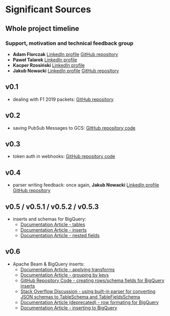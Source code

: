 # Significant Sources
## Whole project timeline
### Support, motivation and technical feedback group
- **Adam Florczak** [LinkedIn profile](https://www.linkedin.com/in/adam-florczak-4379b692/) [GitHub repository](https://github.com/aqum)
- **Paweł Talarek** [LinkedIn profile](https://www.linkedin.com/in/pawe%C5%82-talarek-a5501012b/)
- **Kacper Rzosiński** [LinkedIn profile](https://www.linkedin.com/in/gathspar/)
- **Jakub Nowacki** [LinkedIn profile](https://www.linkedin.com/in/jakubnowacki/) [GitHub repository](https://github.com/jsnowacki)
## v0.1 
- dealing with F1 2019 packets: [GitHub repository](https://gitlab.com/reddish/f1-2019-telemetry)
## v0.2
- saving PubSub Messages to GCS: [GitHub repository code](https://github.com/GoogleCloudPlatform/python-docs-samples/blob/master/pubsub/streaming-analytics/PubSubToGCS.py)
## v0.3 
- token auth in webhooks: [GitHub repository code](https://gist.github.com/tschieggm/7604940)
## v0.4
- parser writing feedback: once again, **Jakub Nowacki** [LinkedIn profile](https://www.linkedin.com/in/jakubnowacki/) [GitHub repository](https://github.com/jsnowacki)
## v0.5 / v0.5.1 / v0.5.2 / v0.5.3
- inserts and schemas for BigQuery: 
  - [Documentation Article - tables](https://cloud.google.com/bigquery/docs/tables#python)
  - [Documentation Article - inserts](https://cloud.google.com/bigquery/streaming-data-into-bigquery)
  - [Documentation Article - nested fields](https://cloud.google.com/bigquery/docs/nested-repeated)
## v0.6
- Apache Beam & BigQuery inserts:
  - [Documentation Article - applying transforms](https://beam.apache.org/documentation/programming-guide/#applying-transforms)
  - [Documentation Article - grouping by keys](https://beam.apache.org/documentation/programming-guide/#cogroupbykey)
  - [GitHub Repository Code - creating rows/schema fields for BigQuery inserts](https://github.com/apache/beam/blob/474345f5987e47a22d063c7bfcb3638c85a57e64/sdks/python/apache_beam/examples/cookbook/bigquery_schema.py)
  - [Stack Overflow Discussion - using built-in parser for converting JSON schemas to TableSchema and TableFieldsSchema](https://stackoverflow.com/questions/48741327/writing-nested-schema-to-bigquery-from-dataflow-python) 
  - [Documentation Article (deprecated) - row formating for BigQuery](https://download.huihoo.com/google/gdgdevkit/DVD1/developers.google.com/bigquery/preparing-data-for-bigquery.html)
  - [Documentation Article - inserting to BigQuery](https://beam.apache.org/documentation/io/built-in/google-bigquery/)
